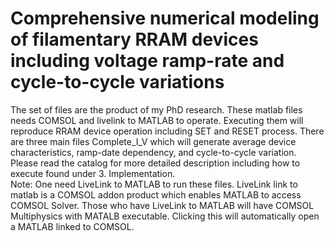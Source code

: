 # Comprehensive numerical modeling of filamentary RRAM devices including voltage ramp-rate and cycle-to-cycle variations
The set of files are the product of my PhD research. These matlab files needs COMSOL and livelink to MATLAB to operate. 
Executing them will reproduce RRAM device operation including SET and RESET process. 
There are three main files Complete_I_V which will generate average device characteristics, ramp-date dependency, and cycle-to-cycle variation. 
Please read the catalog for more detailed description including how to execute found under 3. Implementation.  
Note: One need LiveLink to MATLAB to run these files. LiveLink link to matlab is a COMSOL addon product which enables MATLAB to access COMSOL Solver.
Those who have LiveLink to MATLAB will have COMSOL Multiphysics with MATALB executable. Clicking this will automatically open a MATLAB linked to COMSOL.
